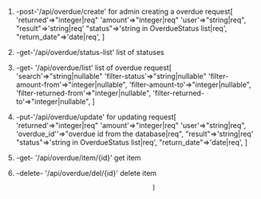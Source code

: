 1. -post-'/api/overdue/create' for admin creating a overdue request[
   'returned'=>"integer|req"
   'amount'=>"integer|req"
   'user'=>"string|req",
   "result"=>'string|req'
   "status"=>'string in OverdueStatus list|req',
   "return_date"=>'date|req',
   ]
2. -get-'/api/overdue/status-list' list of statuses
3. -get- '/api/overdue/list' list of overdue request[
   'search'=>"string|nullable"
   'filter-status'=>"string|nullable"
   'filter-amount-from'=>"integer|nullable",
   'filter-amount-to'=>"integer|nullable",
   'filter-returned-from'=>"integer|nullable",
   'filter-returned-to'=>"integer|nullable",
   ]
4. -put-'/api/overdue/update' for updating  request[
   'returned'=>"integer|req"
   'amount'=>"integer|req"
   'user'=>"string|req",
   'overdue_id''=>"overdue id from the database|req",
   "result"=>'string|req'
   "status"=>'string in OverdueStatus list|req',
   "return_date"=>'date|req',
   ]
5. -get- '/api/overdue/item/{id}'  get item
6. -delete- '/api/overdue/del/{id}'  delete item


                                             ]
